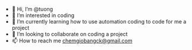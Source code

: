 - 👋 Hi, I’m @tuong
- 👀 I’m interested in coding
- 🌱 I’m currently learning how to use automation coding to code for me a project
- 💞️ I’m looking to collaborate on coding a project
- 📫 How to reach me chemgiobangck@gmail.com

<!---
tuongdang71/tuongdang71 is a ✨ special ✨ repository because its `README.md` (this file) appears on your GitHub profile.
You can click the Preview link to take a look at your changes.
--->
